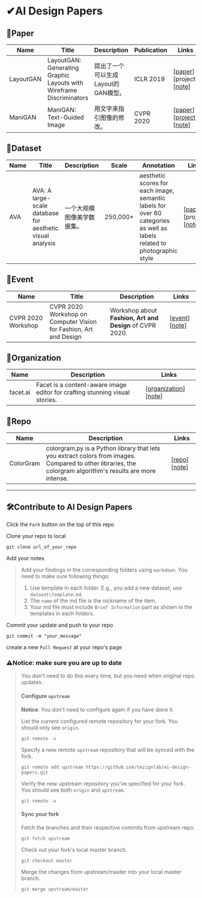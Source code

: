 # ✔AI Design Papers

## 📃Paper

| Name | Title | Description | Publication | Links |  
| --- | --- | --- | --- | --- |  
| LayoutGAN | LayoutGAN: Generating Graphic Layouts with Wireframe Discriminators | 提出了一个可以生成Layout的GAN模型。 | ICLR 2019 |  [[paper](https://arxiv.org/pdf/1901.06767.pdf)] [project] [[note]()] |  
| ManiGAN | ManiGAN: Text-Guided Image | 用文字来指引图像的修改。 | CVPR 2020 |  [[paper](https://arxiv.org/abs/1912.06203)] [[project](https://github.com/mrlibw/ManiGAN)] [[note]()] |  

## 🎯Dataset

| Name | Title | Description | Scale | Annotation | Links |  
| --- | --- | --- | --- | --- | --- |  
| AVA | AVA: A large-scale database for aesthetic visual analysis | 一个大规模图像美学数据集。 | 250,000+ | aesthetic scores for each image, semantic labels for over 60 categories as well as labels related to photographic style |  [[paper](http://refbase.cvc.uab.es/files/MMP2012a.pdf)] [project] [[note]()] |  

## 🎈Event

| Name | Title | Description | Links | 
| --- | --- | --- | --- |  
| CVPR 2020 Workshop | CVPR 2020 Workshop on Computer Vision for Fashion, Art and Design | Workshop about **Fashion, Art and Design** of CVPR 2020. |  [[event](https://sites.google.com/view/cvcreative2020)] [[note]()] |  

## 🏢Organization

| Name | Description | Links | 
| --- | --- | --- |  
| facet.ai | Facet is a content-aware image editor for crafting stunning visual stories. |  [[organization](https://facet.ai/)] [[note]()] |  

## 📂Repo

| Name | Description | Links | 
| --- | --- | --- |  
| ColorGram | colorgram.py is a Python library that lets you extract colors from images. Compared to other libraries, the colorgram algorithm's results are more intense. |  [[repo](https://github.com/obskyr/colorgram.py)] [[note]()] |  
---



## 🛠Contribute to AI Design Papers  

Click the `Fork` button on the top of this repo  

Clone your repo to local  

```shell
git clone url_of_your_repo
```

Add your notes  

>Add your findings in the corresponding folders using `markdown`. You need to make sure following things:
>
>1. Use template in each folder. E.g., you add a new dataset, use `dataset\template.md`.
>2. The `name` of the md file is the nickname of the item.
>3. Your md file must include `Brief Information` part as shown in the templates in each folders.

Commit your update and push to your repo  

```shell
git commit -m "your_message"
```

create a new `Pull Request` at your repo's page  

### ⚠Notice: make sure you are up to date

>You don't need to do this every time, but you need when original repo updates.
>
>#### Configure `upstream`
>
>**Notice**: You don't need to configure again if you have done it.
>
>List the current configured remote repository for your fork. You should only see `origin`.
>```shell
>git remote -v
>```
>
>Specify a new remote `upstream` repository that will be synced with the fork.
>```shell
>git remote add upstream https://github.com/tezignlab/ai-design-papers.git
>```
>
>Verify the new upstream repository you've specified for your fork. You should see both `origin` and `upstream`.
>```shell
>git remote -v
>```
>
>#### Sync your fork
>
>Fetch the branches and their respective commits from upstream repo.
>```shell
>git fetch upstream
>```
>
>Check out your fork's local master branch.
>```shell
>git checkout master
>```
>
>Merge the changes from upstream/master into your local master branch.
>```shell
>git merge upstream/master
>```
>